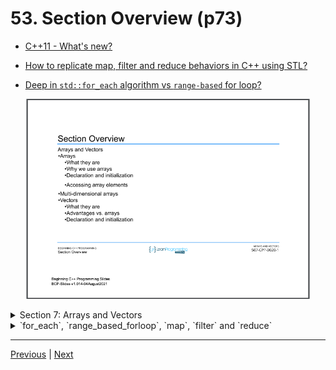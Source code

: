 # 53. Section Overview (p73)

-   [C++11 - What's new?](./0_C%2B%2B11.md)

-   [How to replicate map, filter and reduce behaviors in C++ using STL?](../codebase/S7_Arrays-and-Vectors/How-to-replicate-map-filter-and-reduce-behaviors-in-Cpp-using-STL.md)

-   [Deep in `std::for_each` algorithm vs `range-based` for loop?](../codebase/S7_Arrays-and-Vectors/Deep-in%20-std_for_each-algorithm-vs-range-based-for-loop%3F.md)

<p align="center" >
    <img src="../images/53_Section-Overview.png" width="90%" > 

</p> 

<details>
  <summary> Section 7: Arrays and Vectors </summary>

  -   using `g++`
  ```
  g++ -Wall -std=c++14 main.cpp  
  ```

  - [Codebase: 53. Section Overview](../codebase/S7_Arrays-and-Vectors/)
  
  - [Codebase: 53. Section Overview - printArray](../codebase/S7_Arrays-and-Vectors/printArray/)

</details>

<details>
  <summary> `for_each`, `range_based_forloop`, `map`, `filter` and `reduce` </summary>

  -   using `g++`
  ```
  g++ -Wall -std=c++14 main.cpp  
  ```
  - using `-Wextra` and `-Wpedantic` options enable additional warning checks beyond the `-Wall` option, e.g. `-Wmisleading-indentation`
  ```
  g++ -Wall -Wextra -Wpedantic -Wmisleading-indentation -std=c++17 main.cpp
  ```

  - [Codebase: Section 7: Arrays and Vectors - Map](../codebase/S7_Arrays-and-Vectors/Map)
  - [Codebase: Section 7: Arrays and Vectors - Filter](../codebase/S7_Arrays-and-Vectors/Filter)
  - [Codebase: Section 7: Arrays and Vectors - Reduce](../codebase/S7_Arrays-and-Vectors/Reduce)
  - [Codebase: Section 7: Arrays and Vectors - std-for_each](../codebase/S7_Arrays-and-Vectors/std-for_each)
  - [Codebase: Section 7: Arrays and Vectors - RangeBasedForLoop](../codebase/S7_Arrays-and-Vectors/range-based-for-loop)
  - [Codebase: Section 9: Controlling Program Flow - RangeBasedForLoop](../S9_Controlling-Program-Flow/RangeBasedForLoop/)
</details>


---

[Previous](./52_Section-Challenge-Solution.md) | [Next](./54_What-is-an-Array%3F.md)